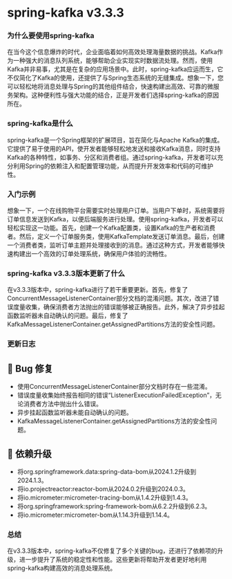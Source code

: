 # spring-kafka v3.3.3
### 为什么要使用spring-kafka

在当今这个信息爆炸的时代，企业面临着如何高效处理海量数据的挑战。Kafka作为一种强大的消息队列系统，能够帮助企业实现实时数据流处理。然而，使用Kafka并非易事，尤其是在复杂的应用场景中。此时，spring-kafka应运而生，它不仅简化了Kafka的使用，还提供了与Spring生态系统的无缝集成。想象一下，您可以轻松地将消息处理与Spring的其他组件结合，快速构建出高效、可靠的微服务架构。这种便利性与强大功能的结合，正是开发者们选择spring-kafka的原因所在。

### spring-kafka是什么

spring-kafka是一个Spring框架的扩展项目，旨在简化与Apache Kafka的集成。它提供了易于使用的API，使开发者能够轻松地发送和接收Kafka消息，同时支持Kafka的各种特性，如事务、分区和消费者组。通过spring-kafka，开发者可以充分利用Spring的依赖注入和配置管理功能，从而提升开发效率和代码的可维护性。

### 入门示例

想象一下，一个在线购物平台需要实时处理用户订单。当用户下单时，系统需要将订单信息发送到Kafka，以便后端服务进行处理。使用spring-kafka，开发者可以轻松实现这一功能。首先，创建一个Kafka配置类，设置Kafka的生产者和消费者。然后，定义一个订单服务类，使用KafkaTemplate发送订单消息。最后，创建一个消费者类，监听订单主题并处理接收到的消息。通过这种方式，开发者能够快速构建出一个高效的订单处理系统，确保用户体验的流畅性。

### spring-kafka v3.3.3版本更新了什么

在v3.3.3版本中，spring-kafka进行了若干重要更新。首先，修复了ConcurrentMessageListenerContainer部分文档的混淆问题。其次，改进了错误度量收集，确保消费者方法抛出的错误能够被正确报告。此外，解决了异步挂起函数监听器未自动确认的问题。最后，修复了KafkaMessageListenerContainer.getAssignedPartitions方法的安全性问题。

### 更新日志

## 🐞 Bug 修复
- 使用ConcurrentMessageListenerContainer部分文档时存在一些混淆。
- 错误度量收集始终报告相同的错误“ListenerExecutionFailedException”，无论消费者方法中抛出什么错误。
- 异步挂起函数监听器未能自动确认的问题。
- KafkaMessageListenerContainer.getAssignedPartitions方法的安全性问题。

## 🔨 依赖升级
- 将org.springframework.data:spring-data-bom从2024.1.2升级到2024.1.3。
- 将io.projectreactor:reactor-bom从2024.0.2升级到2024.0.3。
- 将io.micrometer:micrometer-tracing-bom从1.4.2升级到1.4.3。
- 将org.springframework:spring-framework-bom从6.2.2升级到6.2.3。
- 将io.micrometer:micrometer-bom从1.14.3升级到1.14.4。

### 总结

在v3.3.3版本中，spring-kafka不仅修复了多个关键的bug，还进行了依赖项的升级，进一步提升了系统的稳定性和性能。这些更新将帮助开发者更好地利用spring-kafka构建高效的消息处理系统。